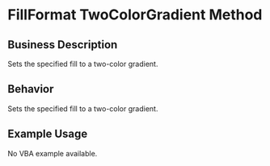 # FillFormat TwoColorGradient Method

## Business Description
Sets the specified fill to a two-color gradient.

## Behavior
Sets the specified fill to a two-color gradient.

## Example Usage
No VBA example available.